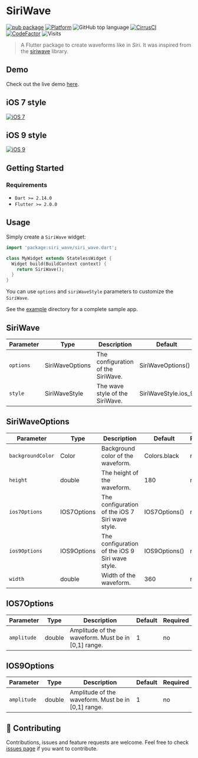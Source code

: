 # SiriWave

[![pub package](https://img.shields.io/pub/v/siri_wave.svg?style=for-the-badge)](https://pub.dev/packages/siri_wave)
[![Platform](https://img.shields.io/badge/Platform-Flutter-02569B?logo=flutter&style=for-the-badge)](https://flutter.dev)
![GitHub top language](https://img.shields.io/github/languages/top/halildurmus/hotdeals-app?style=for-the-badge)
[![CirrusCI](https://img.shields.io/cirrus/github/halildurmus/siri_wave?style=for-the-badge)](https://cirrus-ci.com/halildurmus/siri_wave)
[![CodeFactor](https://www.codefactor.io/repository/github/halildurmus/siri_wave/badge?style=for-the-badge)](https://www.codefactor.io/repository/github/halildurmus/siri_wave)
![Visits](https://badges.pufler.dev/visits/halildurmus/hotdeals-app?style=for-the-badge)

> A Flutter package to create waveforms like in *Siri*. It was inspired from the [siriwave](https://github.com/kopiro/siriwave) library.

## Demo

Check out the live demo [here](https://halildurmus.github.io/siri_wave).

## iOS 7 style

[![iOS 7](https://raw.githubusercontent.com/halildurmus/siri_wave/main/gifs/ios_7.gif)](https://halildurmus.github.io/siri_wave)

## iOS 9 style

[![iOS 9](https://raw.githubusercontent.com/halildurmus/siri_wave/main/gifs/ios_9.gif)](https://halildurmus.github.io/siri_wave)

## Getting Started

### Requirements
- `Dart >= 2.14.0`
- `Flutter >= 2.0.0`

## Usage

Simply create a `SiriWave` widget:

```dart
import 'package:siri_wave/siri_wave.dart';

class MyWidget extends StatelessWidget {
  Widget build(BuildContext context) {
    return SiriWave();
  }
}
```
You can use `options` and `siriWaveStyle` parameters to customize the `SiriWave`.

See the [example](https://github.com/halildurmus/siri_wave/blob/main/example/lib/main.dart) directory for a complete sample app.

## SiriWave

| Parameter              | Type               | Description                                                            | Default    | Required |
| ----------------- | ------------------ | ---------------------------------------------------------------------- | ---------- | -------- |
| `options`       | SiriWaveOptions         | The configuration of the SiriWave.           | SiriWaveOptions()       | no      |
| `style`       | SiriWaveStyle        | The wave style of the SiriWave.           | SiriWaveStyle.ios_9       | no      |

## SiriWaveOptions

| Parameter               | Type               | Description                                                            | Default    | Required |
| ----------------- | ------------------ | ---------------------------------------------------------------------- | ---------- | -------- |
| `backgroundColor`       | Color         | Background color of the waveform.          | Colors.black       | no      |
| `height`           | double      | The height of the waveform.                                                 | 180      | no       |
| `ios7Options`           | IOS7Options             | The configuration of the iOS 7 Siri wave style.                    | IOS7Options() | no       |
| `ios9Options`           | IOS9Options             | The configuration of the iOS 9 Siri wave style.                                            | IOS9Options()        | no       |
| `width`       | double             | Width of the waveform.                              | 360          | no       |

## IOS7Options

| Parameter              | Type               | Description                                                            | Default    | Required |
| ----------------- | ------------------ | ---------------------------------------------------------------------- | ---------- | -------- |
| `amplitude`       | double         | Amplitude of the waveform. Must be in [0,1] range.           | 1       | no      |

## IOS9Options

| Parameter               | Type               | Description                                                            | Default    | Required |
| ----------------- | ------------------ | ---------------------------------------------------------------------- | ---------- | -------- |
| `amplitude`       | double         | Amplitude of the waveform. Must be in [0,1] range.         | 1       | no      |

## 🤝 Contributing

Contributions, issues and feature requests are welcome.
Feel free to check [issues page](https://github.com/halildurmus/siri_wave/issues) if you want to contribute.